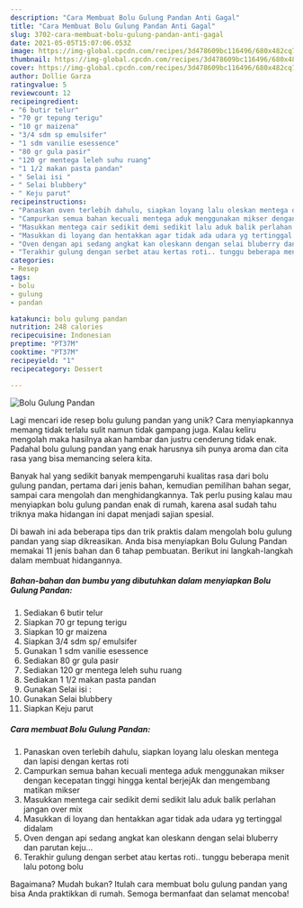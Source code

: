 ```yaml
---
description: "Cara Membuat Bolu Gulung Pandan Anti Gagal"
title: "Cara Membuat Bolu Gulung Pandan Anti Gagal"
slug: 3702-cara-membuat-bolu-gulung-pandan-anti-gagal
date: 2021-05-05T15:07:06.053Z
image: https://img-global.cpcdn.com/recipes/3d478609bc116496/680x482cq70/bolu-gulung-pandan-foto-resep-utama.jpg
thumbnail: https://img-global.cpcdn.com/recipes/3d478609bc116496/680x482cq70/bolu-gulung-pandan-foto-resep-utama.jpg
cover: https://img-global.cpcdn.com/recipes/3d478609bc116496/680x482cq70/bolu-gulung-pandan-foto-resep-utama.jpg
author: Dollie Garza
ratingvalue: 5
reviewcount: 12
recipeingredient:
- "6 butir telur"
- "70 gr tepung terigu"
- "10 gr maizena"
- "3/4 sdm sp emulsifer"
- "1 sdm vanilie esessence"
- "80 gr gula pasir"
- "120 gr mentega leleh suhu ruang"
- "1 1/2 makan pasta pandan"
- " Selai isi "
- " Selai blubbery"
- " Keju parut"
recipeinstructions:
- "Panaskan oven terlebih dahulu, siapkan loyang lalu oleskan mentega dan lapisi dengan kertas roti"
- "Campurkan semua bahan kecuali mentega aduk menggunakan mikser dengan kecepatan tinggi hingga kental berjejAk dan mengembang matikan mikser"
- "Masukkan mentega cair sedikit demi sedikit lalu aduk balik perlahan jangan over mix"
- "Masukkan di loyang dan hentakkan agar tidak ada udara yg tertinggal didalam"
- "Oven dengan api sedang angkat kan oleskann dengan selai bluberry dan parutan keju..."
- "Terakhir gulung dengan serbet atau kertas roti.. tunggu beberapa menit lalu potong bolu"
categories:
- Resep
tags:
- bolu
- gulung
- pandan

katakunci: bolu gulung pandan 
nutrition: 248 calories
recipecuisine: Indonesian
preptime: "PT37M"
cooktime: "PT37M"
recipeyield: "1"
recipecategory: Dessert

---
```



![Bolu Gulung Pandan](https://img-global.cpcdn.com/recipes/3d478609bc116496/680x482cq70/bolu-gulung-pandan-foto-resep-utama.jpg)

Lagi mencari ide resep bolu gulung pandan yang unik? Cara menyiapkannya memang tidak terlalu sulit namun tidak gampang juga. Kalau keliru mengolah maka hasilnya akan hambar dan justru cenderung tidak enak. Padahal bolu gulung pandan yang enak harusnya sih punya aroma dan cita rasa yang bisa memancing selera kita.

Banyak hal yang sedikit banyak mempengaruhi kualitas rasa dari bolu gulung pandan, pertama dari jenis bahan, kemudian pemilihan bahan segar, sampai cara mengolah dan menghidangkannya. Tak perlu pusing kalau mau menyiapkan bolu gulung pandan enak di rumah, karena asal sudah tahu triknya maka hidangan ini dapat menjadi sajian spesial.




Di bawah ini ada beberapa tips dan trik praktis dalam mengolah bolu gulung pandan yang siap dikreasikan. Anda bisa menyiapkan Bolu Gulung Pandan memakai 11 jenis bahan dan 6 tahap pembuatan. Berikut ini langkah-langkah dalam membuat hidangannya.

<!--inarticleads1-->

##### Bahan-bahan dan bumbu yang dibutuhkan dalam menyiapkan Bolu Gulung Pandan:

1. Sediakan 6 butir telur
1. Siapkan 70 gr tepung terigu
1. Siapkan 10 gr maizena
1. Siapkan 3/4 sdm sp/ emulsifer
1. Gunakan 1 sdm vanilie esessence
1. Sediakan 80 gr gula pasir
1. Sediakan 120 gr mentega leleh suhu ruang
1. Sediakan 1 1/2 makan pasta pandan
1. Gunakan  Selai isi :
1. Gunakan  Selai blubbery
1. Siapkan  Keju parut




<!--inarticleads2-->

##### Cara membuat Bolu Gulung Pandan:

1. Panaskan oven terlebih dahulu, siapkan loyang lalu oleskan mentega dan lapisi dengan kertas roti
1. Campurkan semua bahan kecuali mentega aduk menggunakan mikser dengan kecepatan tinggi hingga kental berjejAk dan mengembang matikan mikser
1. Masukkan mentega cair sedikit demi sedikit lalu aduk balik perlahan jangan over mix
1. Masukkan di loyang dan hentakkan agar tidak ada udara yg tertinggal didalam
1. Oven dengan api sedang angkat kan oleskann dengan selai bluberry dan parutan keju...
1. Terakhir gulung dengan serbet atau kertas roti.. tunggu beberapa menit lalu potong bolu




Bagaimana? Mudah bukan? Itulah cara membuat bolu gulung pandan yang bisa Anda praktikkan di rumah. Semoga bermanfaat dan selamat mencoba!
